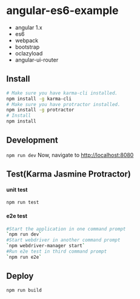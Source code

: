 # angular-es6-example
* angular 1.x
* es6
* webpack
* bootstrap
* oclazyload
* angular-ui-router

## Install
```bash
# Make sure you have karma-cli installed.
npm install -g karma-cli
# Make sure you have protractor installed.
npm install -g protractor
# Install 
npm install
```
## Development
`npm run dev`
Now, navigate to [http://localhost:8080](http://localhost:8080)
## Test(Karma Jasmine Protractor)
#### unit test 
`npm run test`
#### e2e test 
```bash
#Start the application in one command prompt
`npm run dev`
#Start webdriver in another command prompt
`npm webdriver-manager start`
#Run e2e test in third command prompt
`npm run e2e`
```

## Deploy
`npm run build`
